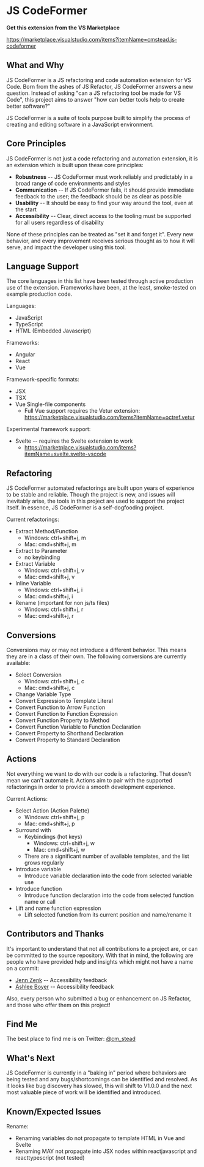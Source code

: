 # JS CodeFormer #

**Get this extension from the VS Marketplace**

https://marketplace.visualstudio.com/items?itemName=cmstead.js-codeformer

## What and Why ##

JS CodeFormer is a JS refactoring and code automation extension for VS Code. Born from the ashes of JS Refactor, JS CodeFormer answers a new question. Instead of asking "can a JS refactoring tool be made for VS Code", this project aims to answer "how can better tools help to create better software?"

JS CodeFormer is a suite of tools purpose built to simplify the process of creating and editing software in a JavaScript environment.

## Core Principles ##

JS CodeFormer is not just a code refactoring and automation extension, it is an extension which is built upon these core principles:

- **Robustness** -- JS CodeFormer must work reliably and predictably in a broad range of code environments and styles
- **Communication** -- If JS CodeFormer fails, it should provide immediate feedback to the user; the feedback should be as clear as possible
- **Usability** -- It should be easy to find your way around the tool, even at the start
- **Accessibility** -- Clear, direct access to the tooling must be supported for all users regardless of disability 

None of these principles can be treated as "set it and forget it". Every new behavior, and every improvement receives serious thought as to how it will serve, and impact the developer using this tool.

## Language Support ##

The core languages in this list have been tested through active production use of the extension. Frameworks have been, at the least, smoke-tested on example production code.

Languages:

- JavaScript
- TypeScript
- HTML (Embedded Javascript)

Frameworks:

- Angular
- React
- Vue

Framework-specific formats:

- JSX
- TSX
- Vue Single-file components
    - Full Vue support requires the Vetur extension: https://marketplace.visualstudio.com/items?itemName=octref.vetur

Experimental framework support:

- Svelte -- requires the Svelte extension to work
    - https://marketplace.visualstudio.com/items?itemName=svelte.svelte-vscode

## Refactoring ##

JS CodeFormer automated refactorings are built upon years of experience to be stable and reliable. Though the project is new, and issues will inevitably arise, the tools in this project are used to support the project itself. In essence, JS CodeFormer is a self-dogfooding project.

Current refactorings:

- Extract Method/Function
    - Windows: ctrl+shift+j, m
    - Mac: cmd+shift+j, m
- Extract to Parameter
    - no keybinding
- Extract Variable
    - Windows: ctrl+shift+j, v
    - Mac: cmd+shift+j, v
- Inline Variable
    - Windows: ctrl+shift+j, i
    - Mac: cmd+shift+j, i
- Rename (important for non js/ts files)
    - Windows: ctrl+shift+j, r
    - Mac: cmd+shift+j, r

## Conversions ##

Conversions may or may not introduce a different behavior. This means they are in a class of their own. The following conversions are currently available:

- Select Conversion
    - Windows: ctrl+shift+j, c
    - Mac: cmd+shift+j, c
- Change Variable Type
- Convert Expression to Template Literal
- Convert Function to Arrow Function
- Convert Function to Function Expression
- Convert Function Property to Method
- Convert Function Variable to Function Declaration
- Convert Property to Shorthand Declaration
- Convert Property to Standard Declaration

## Actions ##

Not everything we want to do with our code is a refactoring. That doesn't mean we can't automate it. Actions aim to pair with the supported refactorings in order to provide a smooth development experience.

Current Actions:

- Select Action (Action Palette)
    - Windows: ctrl+shift+j, p
    - Mac: cmd+shift+j, p
- Surround with
    - Keybindings (hot keys)
        - Windows: ctrl+shift+j, w
        - Mac: cmd+shift+j, w
    - There are a significant number of available templates, and the list grows regularly
- Introduce variable
    - Introduce variable declaration into the code from selected variable use
- Introduce function
    - Introduce function declaration into the code from selected function name or call
- Lift and name function expression
    - Lift selected function from its current position and name/rename it

## Contributors and Thanks #

It's important to understand that not all contributions to a project are, or can be committed to the source repository. With that in mind, the following are people who have provided help and insights which might not have a name on a commit:

- [Jenn Zenk](https://github.com/jzenk) -- Accessibility feedback
- [Ashlee Boyer](https://twitter.com/AshleeMBoyer) -- Accessibility feedback

Also, every person who submitted a bug or enhancement on JS Refactor, and those who offer them on this project!

## Find Me ##

The best place to find me is on Twitter: [@cm_stead](https://twitter.com/cm_stead)

## What's Next ##

JS CodeFormer is currently in a "baking in" period where behaviors are being tested and any bugs/shortcomings can be identified and resolved. As it looks like bug discovery has slowed, this will shift to V1.0.0 and the next most valuable piece of work will be identified and introduced.

## Known/Expected Issues ##

Rename:

- Renaming variables do not propagate to template HTML in Vue and Svelte
- Renaming MAY not propagate into JSX nodes within reactjavascript and reacttypescript (not tested)